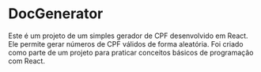 # DocGenerator

Este é um projeto de um simples gerador de CPF desenvolvido em React. 
Ele permite gerar números de CPF válidos de forma aleatória. Foi criado como parte de um projeto para praticar conceitos básicos de programação com React.
